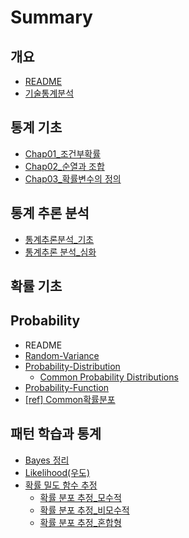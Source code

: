 # Summary

## 개요

* [README](README.md)
* [기술통계분석](기술통계분석.md)

## 통계 기초

* [Chap01\_조건부확률](chap01c870-ac74-bd80-d655-b960-bca0-c774-c988-c815-b9ac.md)
* [Chap02\_순열과 조합](chap02c21c-c5f4-acfc-c870-d569.md)
* [Chap03\_확률변수의 정의](chap03d655-b960-bcc0-c218-c758-c815-c758.md)

## 통계 추론 분석

* [통계추론분석\_기초](chapter1.md)
* [통계추론 분석\_심화](통계-분석.md)

## 확률 기초

## Probability

* README
* [Random-Variance](probability/random-variance.md)
* [Probability-Distribution](probability/probability-distribution.md)
  * [Common Probability Distributions](probability/probability-distribution/common-probability-distributions.md)
* [Probability-Function](probability/probability-function.md)
* [\[ref\] Common확률분포](ref-common-probability-distributions.md)

## 패턴 학습과 통계

* [Bayes 정리](bayes-c815-b9ac.md)
* [Likelihood\(우도\)](c6b0-b3c4.md)
* [확률 밀도 함수 추정](d655-b960-bc00-b3c4-d568-c218-cd94-c815.md)
  * [확률 분포 추정\_모수적](d655-b960-bc00-b3c4-d568-c218-cd94-c815/d655-b960-bd84-d3ec-cd94-c815-baa8-c218-c801.md)
  * [확률 분포 추정\_비모수적](d655-b960-bc00-b3c4-d568-c218-cd94-c815/d655-b960-bd84-d3ec-cd94-c815-be44-baa8-c218-c801.md)
  * [확률 분포 추정\_혼합형](d655-b960-bc00-b3c4-d568-c218-cd94-c815/d655-b960-bd84-d3ec-cd94-c815-d63c-d569-d615.md)

